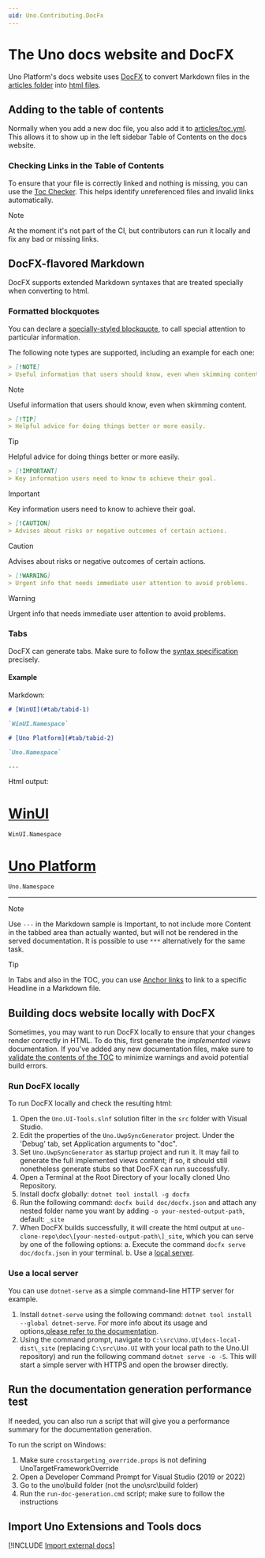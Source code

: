 ```yaml
---
uid: Uno.Contributing.DocFx
---
```


<!-- markdownlint-disable MD001 -->

# The Uno docs website and DocFX

Uno Platform's docs website uses [DocFX](https://dotnet.github.io/docfx/) to convert Markdown files in the [articles folder](../../../articles) into [html files](xref:Uno.Documentation.Intro).

## Adding to the table of contents

Normally when you add a new doc file, you also add it to [articles/toc.yml](../../toc.yml). This allows it to show up in the left sidebar Table of Contents on the docs website.

### Checking Links in the Table of Contents

To ensure that your file is correctly linked and nothing is missing, you can use the [Toc Checker](xref:Uno.Contributing.check-toc.Overview). This helps identify unreferenced files and invalid links automatically.

> [!NOTE]
> At the moment it's not part of the CI, but contributors can run it locally and fix any bad or missing links.

## DocFX-flavored Markdown

DocFX supports extended Markdown syntaxes that are treated specially when converting to html.

### Formatted blockquotes

You can declare a [specially-styled blockquote](https://dotnet.github.io/docfx/spec/docfx_flavored_markdown.html#note-warningtipimportant), to call special attention to particular information.

The following note types are supported, including an example for each one:

```markdown
> [!NOTE]
> Useful information that users should know, even when skimming content.
```

> [!NOTE]
> Useful information that users should know, even when skimming content.

```markdown
> [!TIP]
> Helpful advice for doing things better or more easily.
```

> [!TIP]
> Helpful advice for doing things better or more easily.

```markdown
> [!IMPORTANT]
> Key information users need to know to achieve their goal.
```

> [!IMPORTANT]
> Key information users need to know to achieve their goal.

```markdown
> [!CAUTION]
> Advises about risks or negative outcomes of certain actions.
```

> [!CAUTION]
> Advises about risks or negative outcomes of certain actions.

```markdown
> [!WARNING]
> Urgent info that needs immediate user attention to avoid problems.
```

> [!WARNING]
> Urgent info that needs immediate user attention to avoid problems.

### Tabs

DocFX can generate tabs. Make sure to follow the [syntax specification](https://dotnet.github.io/docfx/docs/markdown.html#tabs) precisely.

#### Example

Markdown:

```md
# [WinUI](#tab/tabid-1)

`WinUI.Namespace`

# [Uno Platform](#tab/tabid-2)

`Uno.Namespace`

---
```

Html output:
<!-- markdownlint-disable MD051 -->
# [WinUI](#tab/tabid-1)

`WinUI.Namespace`

# [Uno Platform](#tab/tabid-2)

`Uno.Namespace`

---

> [!NOTE]
> Use `---` in the Markdown sample is Important, to not include more Content in the tabbed area than actually wanted, but will not be rendered in the served documentation.
> It is possible to use `***` alternatively for the same task.

<!-- TODO: Add ### Dependant Tabs -->

> [!TIP]
> In Tabs and also in the TOC, you can use [Anchor links](Uno.Contributing.Documentation.AnchorLinks) to link to a specific Headline in a Markdown file.

## Building docs website locally with DocFX

Sometimes, you may want to run DocFX locally to ensure that your changes render correctly in HTML. To do this, first generate the *implemented views* documentation. If you've added any new documentation files, make sure to [validate the contents of the TOC](#checking-links-in-the-table-of-contents) to minimize warnings and avoid potential build errors.

### Run DocFX locally

To run DocFX locally and check the resulting html:

1. Open the `Uno.UI-Tools.slnf` solution filter in the `src` folder with Visual Studio.
2. Edit the properties of the `Uno.UwpSyncGenerator` project. Under the 'Debug' tab, set Application arguments to "doc".
3. Set `Uno.UwpSyncGenerator` as startup project and run it. It may fail to generate the full implemented views content; if so, it should still nonetheless generate stubs so that DocFX can run successfully.
4. Open a Terminal at the Root Directory of your locally cloned Uno Repository.
5. Install docfx globally: `dotnet tool install -g docfx`
6. Run the following command: `docfx build doc/docfx.json` and attach any nested folder name you want by adding `-o your-nested-output-path`, default: `_site`
7. When DocFX builds successfully, it will create the html output at `uno-clone-repo\doc\[your-nested-output-path\]_site`, which you can serve by one of the following options:
   a. Execute the command `docfx serve doc/docfx.json` in your terminal.
   b. Use a [local server](#use-a-local-server).

### Use a local server

You can use `dotnet-serve` as a simple command-line HTTP server for example.

1. Install `dotnet-serve` using the following command: `dotnet tool install --global dotnet-serve`. For more info about its usage and options,[please refer to the documentation](https://github.com/natemcmaster/dotnet-serve).
2. Using the command prompt, navigate to `C:\src\Uno.UI\docs-local-dist\_site` (replacing `C:\src\Uno.UI` with your local path to the Uno.UI repository) and run the following command `dotnet serve -o -S`. This will start a simple server with HTTPS and open the browser directly.

## Run the documentation generation performance test

If needed, you can also run a script that will give you a performance summary for the documentation generation.

To run the script on Windows:

1. Make sure `crosstargeting_override.props` is not defining UnoTargetFrameworkOverride
2. Open a Developer Command Prompt for Visual Studio (2019 or 2022)
3. Go to the uno\build folder (not the uno\src\build folder)
4. Run the `run-doc-generation.cmd` script; make sure to follow the instructions

## Import Uno Extensions and Tools docs

[!INCLUDE [Import external docs](../../external/uno.extensions/doc/README.md)]
